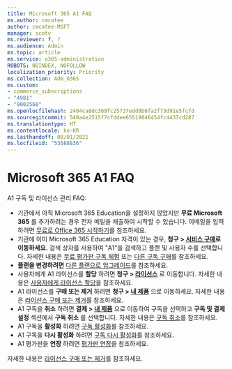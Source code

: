 ```yaml
---
title: Microsoft 365 A1 FAQ
ms.author: cmcatee
author: cmcatee-MSFT
manager: scotv
ms.reviewer: ?, ?
ms.audience: Admin
ms.topic: article
ms.service: o365-administration
ROBOTS: NOINDEX, NOFOLLOW
localization_priority: Priority
ms.collection: Adm_O365
ms.custom:
- commerce_subscriptions
- "4981"
- "9002568"
ms.openlocfilehash: 2404ca8dc369fc25737edd8b6fa2f73d91e5fcfd
ms.sourcegitcommit: 540a4e2515f7cfddee65519046454fc4437cd287
ms.translationtype: HT
ms.contentlocale: ko-KR
ms.lasthandoff: 08/01/2021
ms.locfileid: "53688836"
---
```

# <a name="microsoft-365-a1-faq"></a>Microsoft 365 A1 FAQ

A1 구독 및 라이선스 관리 FAQ:

- 기관에서 아직 Microsoft 365 Education을 설정하지 않았지만 **무료 Microsoft 365** 를 추가하려는 경우 전자 메일을 제출하여 시작할 수 있습니다. 이메일을 입력하려면 [무료로 Office 365 시작하기](https://www.microsoft.com/education/products/office)를 참조하세요.  
- 기관에 이미 Microsoft 365 Education 자격이 있는 경우, **청구 > [서비스 구매](https://go.microsoft.com/fwlink/p/?linkid=868433)로 이동하세요.** 검색 상자를 사용하여 "A1"을 검색하고 플랜 및 사용자 수를 선택합니다. 자세한 내용은 [무료 평가판 구독 체험](https://docs.microsoft.com/microsoft-365/commerce/try-or-buy-microsoft-365#try-a-free-trial-subscription) 또는 [다른 구독 구매](https://docs.microsoft.com/microsoft-365/commerce/try-or-buy-microsoft-365#buy-a-different-subscription)를 참조하세요.
- **플랜을 변경하려면** [다른 플랜으로 업그레이드](https://docs.microsoft.com/microsoft-365/commerce/subscriptions/upgrade-to-different-plan)를 참조하세요.
- 사용자에게 A1 라이선스를 **할당** 하려면 **청구 > [라이선스](https://go.microsoft.com/fwlink/p/?linkid=842264)** 로 이동합니다. 자세한 내용은 [사용자에게 라이선스 할당](https://docs.microsoft.com/microsoft-365/admin/manage/assign-licenses-to-users)을 참조하세요.
- A1 라이선스를 **구매 또는 제거** 하려면 **청구 > [내 제품](https://go.microsoft.com/fwlink/p/?linkid=842054)** 으로 이동하세요. 자세한 내용은 [라이선스 구매 또는 제거](https://docs.microsoft.com/microsoft-365/commerce/licenses/buy-licenses#buy-or-remove-licenses-for-your-business-subscription)를 참조하세요.
- A1 구독을 **취소** 하려면 **결제 > [내 제품](https://go.microsoft.com/fwlink/p/?linkid=842054)** 으로 이동하여 구독을 선택하고 **구독 및 결제 설정** 섹션에서 **구독 취소** 를 선택합니다. 자세한 내용은 [구독 취소](https://docs.microsoft.com/microsoft-365/commerce/subscriptions/cancel-your-subscription)를 참조하세요.
- A1 구독을 **활성화** 하려면 [구독 활성화](https://docs.microsoft.com/alchemyinsights/activate-your-office-365-subscription)를 참조하세요.
- A1 구독을 **다시 활성화** 하려면 [구독 다시 활성화](https://docs.microsoft.com/alchemyinsights/reactivate-your-subscription)를 참조하세요.
- A1 평가판을 **연장** 하려면 [평가판 연장](https://docs.microsoft.com/microsoft-365/commerce/extend-your-trial)을 참조하세요.

자세한 내용은 [라이선스 구매 또는 제거](https://docs.microsoft.com/microsoft-365/commerce/licenses/buy-licenses)를 참조하세요.